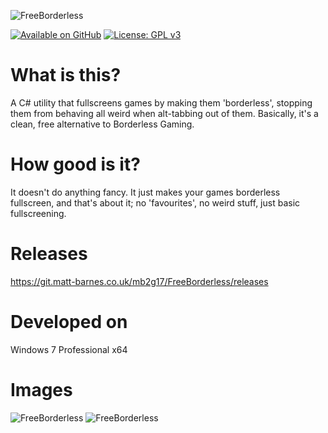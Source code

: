 ![FreeBorderless](https://git.matt-barnes.co.uk/mb2g17/FreeBorderless/raw/branch/master/logo.png)

[![Available on GitHub](https://img.shields.io/badge/Available%20on-GitHub-white?style=flat-square&logo=github)](https://github.com/mb2g17/FreeBorderless)
[![License: GPL v3](https://img.shields.io/badge/Licenced%20under-GPLv3-blue?logo=gnu)](https://www.gnu.org/licenses/gpl-3.0)

# What is this?
A C# utility that fullscreens games by making them 'borderless', stopping them from behaving all weird when alt-tabbing out of them. Basically, it's a clean, free alternative to Borderless Gaming.

# How good is it?
It doesn't do anything fancy. It just makes your games borderless fullscreen, and that's about it; no 'favourites', no weird stuff, just basic fullscreening.

# Releases
https://git.matt-barnes.co.uk/mb2g17/FreeBorderless/releases

# Developed on
Windows 7 Professional x64

# Images
![FreeBorderless](https://git.matt-barnes.co.uk/mb2g17/FreeBorderless/raw/branch/master/ss1.png)
![FreeBorderless](https://git.matt-barnes.co.uk/mb2g17/FreeBorderless/raw/branch/master/ss2.png)
